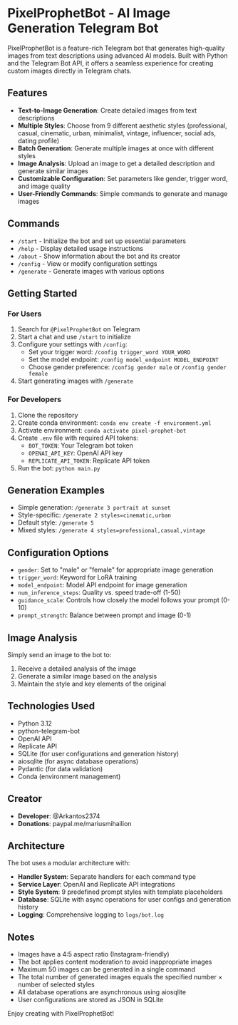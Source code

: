 # PixelProphetBot - AI Image Generation Telegram Bot

PixelProphetBot is a feature-rich Telegram bot that generates high-quality images from text descriptions using advanced AI models. Built with Python and the Telegram Bot API, it offers a seamless experience for creating custom images directly in Telegram chats.

## Features

- **Text-to-Image Generation**: Create detailed images from text descriptions
- **Multiple Styles**: Choose from 9 different aesthetic styles (professional, casual, cinematic, urban, minimalist, vintage, influencer, social ads, dating profile)
- **Batch Generation**: Generate multiple images at once with different styles
- **Image Analysis**: Upload an image to get a detailed description and generate similar images
- **Customizable Configuration**: Set parameters like gender, trigger word, and image quality
- **User-Friendly Commands**: Simple commands to generate and manage images

## Commands

- `/start` - Initialize the bot and set up essential parameters
- `/help` - Display detailed usage instructions
- `/about` - Show information about the bot and its creator
- `/config` - View or modify configuration settings
- `/generate` - Generate images with various options

## Getting Started

### For Users
1. Search for `@PixelProphetBot` on Telegram
2. Start a chat and use `/start` to initialize
3. Configure your settings with `/config`:
   - Set your trigger word: `/config trigger_word YOUR_WORD`
   - Set the model endpoint: `/config model_endpoint MODEL_ENDPOINT`
   - Choose gender preference: `/config gender male` or `/config gender female`
4. Start generating images with `/generate`

### For Developers
1. Clone the repository
2. Create conda environment: `conda env create -f environment.yml`
3. Activate environment: `conda activate pixel-prophet-bot`
4. Create `.env` file with required API tokens:
   - `BOT_TOKEN`: Your Telegram bot token
   - `OPENAI_API_KEY`: OpenAI API key
   - `REPLICATE_API_TOKEN`: Replicate API token
5. Run the bot: `python main.py`

## Generation Examples

- Simple generation: `/generate 3 portrait at sunset`
- Style-specific: `/generate 2 styles=cinematic,urban`
- Default style: `/generate 5`
- Mixed styles: `/generate 4 styles=professional,casual,vintage`

## Configuration Options

- `gender`: Set to "male" or "female" for appropriate image generation
- `trigger_word`: Keyword for LoRA training
- `model_endpoint`: Model API endpoint for image generation
- `num_inference_steps`: Quality vs. speed trade-off (1-50)
- `guidance_scale`: Controls how closely the model follows your prompt (0-10)
- `prompt_strength`: Balance between prompt and image (0-1)

## Image Analysis

Simply send an image to the bot to:

1. Receive a detailed analysis of the image
2. Generate a similar image based on the analysis
3. Maintain the style and key elements of the original

## Technologies Used

- Python 3.12
- python-telegram-bot
- OpenAI API  
- Replicate API
- SQLite (for user configurations and generation history)
- aiosqlite (for async database operations)
- Pydantic (for data validation)
- Conda (environment management)

## Creator

- **Developer**: @Arkantos2374
- **Donations**: paypal.me/mariusmihailion

## Architecture

The bot uses a modular architecture with:
- **Handler System**: Separate handlers for each command type
- **Service Layer**: OpenAI and Replicate API integrations  
- **Style System**: 9 predefined prompt styles with template placeholders
- **Database**: SQLite with async operations for user configs and generation history
- **Logging**: Comprehensive logging to `logs/bot.log`

## Notes

- Images have a 4:5 aspect ratio (Instagram-friendly)
- The bot applies content moderation to avoid inappropriate images
- Maximum 50 images can be generated in a single command
- The total number of generated images equals the specified number × number of selected styles
- All database operations are asynchronous using aiosqlite
- User configurations are stored as JSON in SQLite

Enjoy creating with PixelProphetBot!
